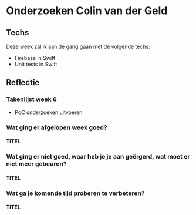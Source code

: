 ﻿# Onderzoeken Colin van der Geld

## Techs

Deze week zal ik aan de gang gaan met de volgende techs:
* Firebase in Swift
* Unit tests in Swift

## Reflectie

### Takenlijst week 6
* PoC onderzoeken uitvoeren



### Wat ging er afgelopen week goed?
#### TITEL

### Wat ging er niet goed, waar heb je je aan geërgerd, wat moet er niet meer gebeuren?
#### TITEL


### Wat ga je komende tijd proberen te verbeteren?
#### TITEL
